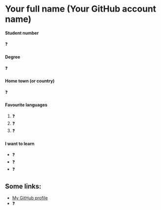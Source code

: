 # Your full name (Your GitHub account name)


#### Student number

:question:


#### Degree

:question:


#### Home town (or country)

:question:


#### Favourite languages 

 1. :question:
 2. :question:
 3. :question:


#### I want to learn

 * :question:
 * :question:
 * :question:


## Some links:

 * [My GitHub profile](https://github.com/:question:)
 * :question:
